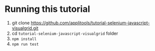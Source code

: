 # Running this tutorial

1. git clone https://github.com/applitools/tutorial-selenium-javascript-visualgrid.git
2. cd `tutorial-selenium-javascript-visualgrid` folder
3. `npm install`
4. `npm run test`